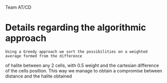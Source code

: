 Team AT/CD

# Details regarding the algorithmic approach
    Using a Greedy approach we sort the possibilities on a weighted average formed from the difference
of halite between any 2 cells, with 0.5 weight and the cartesian difference of the cells position. This way
we manage to obtain a compromise between distance and the halite obtained